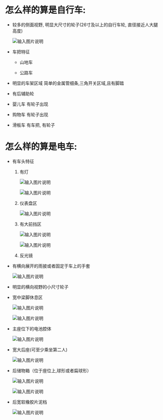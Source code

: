 # 怎么样的算是自行车:    
  * 较多的侧面视野, 明显大尺寸的轮子(26寸及以上的自行车轮, 直径接近人大腿高度)

    ![输入图片说明](../../images/what_is_bicycle_big_wheel.png)
  * 车把特征
    * 山地车

    * 公路车   
  * 明显的车架区域
     简单的金属管细条,三角开关区域,且有脚踏
  * 有后辅助轮
  * 婴儿车
     有轮子出现 
  * 购物车
     有轮子出现
  * 滑板车
     有车把, 有轮子




# 怎么样的算是电车:
  * 有车头特征
    1. 有灯

        ![输入图片说明](../../images/eb_with_front_light.png)
  
        ![输入图片说明](../../images/eb_with_front_light2.png)
    2. 仪表盘区

        ![输入图片说明](../../images/eb_with_control_display_screen.png)
    3. 有大前挡区

        ![输入图片说明](../../images/eb_with_front_big_shield.png)

        ![输入图片说明](../../images/eb_with_front_big_field2.png)
    4. 反光镜

  * 有横向展开的雨披或者固定于车上的手套

    ![输入图片说明](../../images/eb_with_hand_shield.png)
  
  * 明显的横向视野的小尺寸轮子

  * 宽中梁脚休息区

    ![输入图片说明](../../images/eb_with_middle_big_foot_step.png)

    ![输入图片说明](../../images/eb_with_middle_big_foot_step2.png)
  * 主座位下的电池腔体

    ![输入图片说明](../../images/eb_battery_box.png)
  * 宽大后座(可至少乘坐第二人)

    ![输入图片说明](../../images/eb_with_big_back_seat.png)
  
  * 后储物箱（位于座位上,球形或者扁球形）

    ![输入图片说明](../../images/eb_with_back_box.png)

    ![输入图片说明](../../images/eb_with_back_box2.png)
  * 后宽软橡胶片泥档

    ![输入图片说明](../../images/eb_back_mud_shield.png)